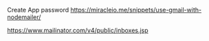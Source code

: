 Create App password
https://miracleio.me/snippets/use-gmail-with-nodemailer/


https://www.mailinator.com/v4/public/inboxes.jsp